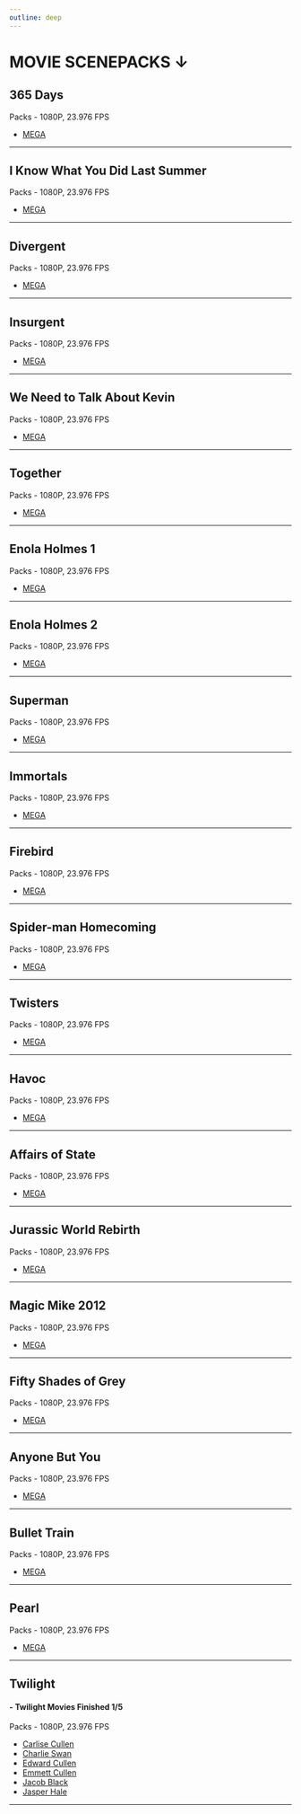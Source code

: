 ```yaml
---
outline: deep
---
```

# MOVIE SCENEPACKS ↓


## 365 Days
Packs - 1080P, 23.976 FPS
- [MEGA](https://mega.nz/folder/Yf5kDSBY#c13irlfXG2dNAVB9EyGXQQ)
---

## I Know What You Did Last Summer
Packs - 1080P, 23.976 FPS
- [MEGA](https://mega.nz/folder/UT4ylDKL#AvkrH1kbge2ujIT2IqwOVw)
---

## Divergent
Packs - 1080P, 23.976 FPS
- [MEGA](https://mega.nz/folder/cT5AXJBJ#zhHSzKUcs0Q3xwz6o-6CTw)
---

## Insurgent
Packs - 1080P, 23.976 FPS
- [MEGA](https://mega.nz/folder/0KInRaRY#NkAesKY45kwB03lnHWC7vQ)
---

## We Need to Talk About Kevin
Packs - 1080P, 23.976 FPS
- [MEGA](https://mega.nz/folder/JfQl0aKb#DItm2Ak_6o-e_FaBoncOxg)
---

## Together
Packs - 1080P, 23.976 FPS
- [MEGA](https://mega.nz/folder/EeYU3K5S#bBEkEABWQIK4h3CqNFplyg)
---

## Enola Holmes 1
Packs - 1080P, 23.976 FPS
- [MEGA](https://mega.nz/folder/EehGSbJA#w35Lg_7JcLaJdoHIwuMETA)
---

## Enola Holmes 2
Packs - 1080P, 23.976 FPS
- [MEGA](https://mega.nz/folder/EehGSbJA#w35Lg_7JcLaJdoHIwuMETA)
---

## Superman
Packs - 1080P, 23.976 FPS
- [MEGA](https://mega.nz/folder/JShgVZ4K#6lF7ufciW80miE3W-lDgPw)
---

## Immortals
Packs - 1080P, 23.976 FPS
- [MEGA](https://mega.nz/folder/RWZCWKZb#qU7ikvIo6jrv4EE3BeurYg)
---

## Firebird
Packs - 1080P, 23.976 FPS
- [MEGA](https://mega.nz/folder/QCpl3KYB#LD76oDdFjBOvYO6oiXLu6Q)
---

## Spider-man Homecoming
Packs - 1080P, 23.976 FPS
- [MEGA](https://mega.nz/folder/FCY2yRQY#rTs8qnlOiGCNzmsnAALaHQ)
---

## Twisters
Packs - 1080P, 23.976 FPS
- [MEGA](https://mega.nz/folder/xDBBQIra#mqPy_hs-aET0fbai_vnulQ)
---

## Havoc
Packs - 1080P, 23.976 FPS
- [MEGA](https://mega.nz/folder/oP4DnDhQ#bYsr41jDWuOm85xHQUAGtw)
---

## Affairs of State
Packs - 1080P, 23.976 FPS
- [MEGA](https://mega.nz/folder/wGZnVRKb#JHSQUcz3G57QGrQDRfsa0A)
---

## Jurassic World Rebirth
Packs - 1080P, 23.976 FPS
- [MEGA](https://mega.nz/folder/MCBkBS4L#q7lYdsvwJ9yl3sd1W6GoUg)
---

## Magic Mike 2012
Packs - 1080P, 23.976 FPS
- [MEGA](https://mega.nz/folder/wOJjUJCD#nUVoLybgRNoZ2N7myRRV3Q)
---

## Fifty Shades of Grey
Packs - 1080P, 23.976 FPS
- [MEGA](https://mega.nz/folder/VeQwwIDT#aLt7xBbag4IpuyBa76sybA)
---

## Anyone But You
Packs - 1080P, 23.976 FPS
- [MEGA](https://mega.nz/folder/RLhAgaoA#egOPZ3kxtIn14-4bZf4sGQ)
---

## Bullet Train
Packs - 1080P, 23.976 FPS
- [MEGA](https://mega.nz/folder/gWBHiT4T#Hc_0xjdBj-lDgeOwdQD1uw)
---

## Pearl
Packs - 1080P, 23.976 FPS
- [MEGA](https://mega.nz/folder/1SQDCbAJ#91RzX9hqIAc5HW53oFkeaQ)
---

## Twilight
#### - **Twilight Movies Finished 1/5**
Packs - 1080P, 23.976 FPS
- [Carlise Cullen](https://mega.nz/folder/8KBmnZ4Z#a0xUnbD9nhW4N_hEGUUuOw)
- [Charlie Swan](https://mega.nz/folder/RLIzwBqA#po_r3FagE1FzRmSouGUiOg)
- [Edward Cullen](https://mega.nz/folder/RKYB2KKS#2pUM6YxIv-JmXxsa-vsjrg)
- [Emmett Cullen](https://mega.nz/folder/YOY2GJ5S#xy5MHN_2rOenI3pVxX78sQ)
- [Jacob Black](https://mega.nz/folder/EXpQUCyL#gfuVFgKT5jngpPY4GJFmRg)
- [Jasper Hale](https://mega.nz/folder/tOIjELhQ#8gFBHoALM5v_6LtcZQPO6Q)
---